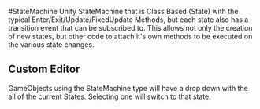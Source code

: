 #StateMachine
Unity StateMachine that is Class Based (State) with the typical Enter/Exit/Update/FixedUpdate Methods, 
but each state also has a transition event that can be subscribed to. 
This allows not only the creation of new states, but other code to attach it's own methods to be 
executed on the various state changes.

## Custom Editor
GameObjects using the StateMachine type will have a drop down with the all of the current States.
Selecting one will switch to that state.